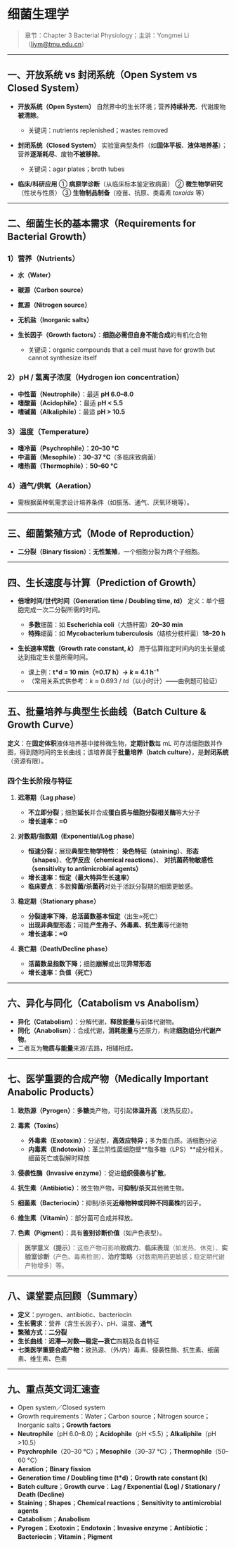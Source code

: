 # 细菌生理学

> 章节：Chapter 3 Bacterial Physiology；主讲：Yongmei Li（[liym@tmu.edu.cn](mailto:liym@tmu.edu.cn)）
---

## 一、开放系统 vs 封闭系统（Open System vs Closed System）

* **开放系统（Open System）**
  自然界中的生长环境；营养**持续补充**、代谢废物**被清除**。

  * 关键词：nutrients replenished；wastes removed
* **封闭系统（Closed System）**
  实验室典型条件（如**固体平板**、**液体培养基**）；营养**逐渐耗尽**、废物**不被移除**。

  * 关键词：agar plates；broth tubes
* **临床/科研应用**
  ① **病原学诊断**（从临床标本鉴定致病菌）
  ② **微生物学研究**（性状与性质）
  ③ **生物制品制备**（疫苗、抗原、类毒素 *toxoids* 等）

---

## 二、细菌生长的基本需求（Requirements for Bacterial Growth）

### 1）营养（Nutrients）

* **水（Water）**
* **碳源（Carbon source）**
* **氮源（Nitrogen source）**
* **无机盐（Inorganic salts）**
* **生长因子（Growth factors）**：**细胞必需但自身不能合成**的有机化合物

  * 关键词：organic compounds that a cell must have for growth but cannot synthesize itself

### 2）pH / 氢离子浓度（Hydrogen ion concentration）

* **中性菌（Neutrophile）**：最适 **pH 6.0–8.0**
* **嗜酸菌（Acidophile）**：最适 **pH < 5.5**
* **嗜碱菌（Alkaliphile）**：最适 **pH > 10.5**

### 3）温度（Temperature）

* **嗜冷菌（Psychrophile）**：**20–30 °C**
* **中温菌（Mesophile）**：**30–37 °C**（多临床致病菌）
* **嗜热菌（Thermophile）**：**50–60 °C**

### 4）通气/供氧（Aeration）

* 需根据菌种氧需求设计培养条件（如振荡、通气、厌氧环境等）。

---

## 三、细菌繁殖方式（Mode of Reproduction）

* **二分裂（Binary fission）**：**无性繁殖**，一个细胞分裂为两个子细胞。

---

## 四、生长速度与计算（Prediction of Growth）

* **倍增时间/世代时间（Generation time / Doubling time, *t*d）**
  定义：单个细胞完成一次二分裂所需的时间。

  * **多数**细菌：如 **Escherichia coli**（大肠杆菌）**20–30 min**
  * **特殊**细菌：如 **Mycobacterium tuberculosis**（结核分枝杆菌）**18–20 h**
* **生长速率常数（Growth rate constant, *k*）**
  用于估算指定时间内的生长量或达到指定生长量所需时间。

  * 课上例：**t\*d = 10 min（≈0.17 h）→ *k* ≈ 4.1 h⁻¹**
  * （常用关系式供参考：*k* ≈ 0.693 / *t*d（以小时计）——由例题可验证）

---

## 五、批量培养与典型生长曲线（Batch Culture & Growth Curve）

**定义**：在**固定体积**液体培养基中接种微生物，**定期计数**每 mL 可存活细胞数并作图，得到随时间的生长曲线；该培养属于**批量培养（batch culture）**，是**封闭系统**（资源有限）。

### 四个生长阶段与特征

1. **迟滞期（Lag phase）**

   * **不立即分裂**；细胞**延长**并合成**蛋白质与细胞分裂相关酶**等大分子
   * **增长速率：≈0**
2. **对数期/指数期（Exponential/Log phase）**

   * **恒速分裂**；展现**典型生物学特性**：
     **染色特征（staining）**、**形态（shapes）**、**化学反应（chemical reactions）**、
     **对抗菌药物敏感性（sensitivity to antimicrobial agents）**
   * **增长速率：恒定（最大特异生长速率）**
   * **临床要点**：多数**抑菌/杀菌药**对处于活跃分裂期的细菌更敏感。
3. **稳定期（Stationary phase）**

   * **分裂速率下降**，**总活菌数基本恒定**（出生≈死亡）
   * **出现非典型形态**；可能**产生孢子、外毒素、抗生素**等代谢物
   * **增长速率：≈0**
4. **衰亡期（Death/Decline phase）**

   * **活菌数呈指数下降**；细胞**崩解**或出现**异常形态**
   * **增长速率：负值（死亡）**

---

## 六、异化与同化（Catabolism vs Anabolism）

* **异化（Catabolism）**：分解代谢，**释放能量**与前体代谢物。
* **同化（Anabolism）**：合成代谢，**消耗能量**与还原力，构建**细胞组分/代谢产物**。
* 二者互为**物质与能量**来源/去路，相辅相成。

---

## 七、医学重要的**合成**产物（Medically Important **Anabolic** Products）

1. **致热源（Pyrogen）**：**多糖**类产物，可引起**体温升高**（发热反应）。
2. **毒素（Toxins）**

   * **外毒素（Exotoxin）**：分泌型，**高效应特异**；多为蛋白质。活细胞分泌
   * **内毒素（Endotoxin）**：革兰阴性菌细胞壁**脂多糖（LPS）**成分相关。细菌死亡或裂解时释放
3. **侵袭性酶（Invasive enzyme）**：促进**组织侵袭与扩散**。
4. **抗生素（Antibiotic）**：微生物产物，可**抑制/杀灭**其他微生物。
5. **细菌素（Bacteriocin）**：抑制/杀死**近缘物种或同种不同菌株**的因子。
6. **维生素（Vitamin）**：部分菌可合成并释放。
7. **色素（Pigment）**：具有**鉴别诊断价值**（如产色表型）。

> **医学意义（提示）**：这些产物可影响**致病力**、**临床表现**（如发热、休克）、**实验室诊断**（产色、毒素检测）、**治疗策略**（对数期用药更敏感；稳定期代谢产物增多）等。

---

## 八、课堂要点回顾（Summary）

* **定义**：pyrogen、antibiotic、bacteriocin
* **生长需求**：营养（含生长因子）、pH、温度、**通气**
* **繁殖方式**：**二分裂**
* **生长曲线**：**迟滞—对数—稳定—衰亡**四期及各自特征
* **七类医学重要合成产物**：致热源、（外/内）毒素、侵袭性酶、抗生素、细菌素、维生素、色素

---

## 九、重点英文词汇速查

* Open system／Closed system
* Growth requirements：Water；Carbon source；Nitrogen source；Inorganic salts；**Growth factors**
* **Neutrophile**（pH 6.0–8.0）；**Acidophile**（pH <5.5）；**Alkaliphile**（pH >10.5）
* **Psychrophile**（20–30 °C）；**Mesophile**（30–37 °C）；**Thermophile**（50–60 °C）
* **Aeration**；**Binary fission**
* **Generation time / Doubling time (t\*d)**；**Growth rate constant (k)**
* **Batch culture**；**Growth curve**：**Lag / Exponential (Log) / Stationary / Death (Decline)**
* **Staining**；**Shapes**；**Chemical reactions**；**Sensitivity to antimicrobial agents**
* **Catabolism**；**Anabolism**
* **Pyrogen**；**Exotoxin**；**Endotoxin**；**Invasive enzyme**；**Antibiotic**；**Bacteriocin**；**Vitamin**；**Pigment**

